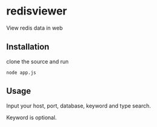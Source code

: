 redisviewer
===========

View redis data in web

## Installation

clone the source and run

    node app.js

## Usage

Input your host, port, database, keyword and type search.

Keyword is optional.
